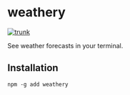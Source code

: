 # weathery

[![trunk](https://github.com/jasonkuhrt/weathery/actions/workflows/trunk.yml/badge.svg)](https://github.com/jasonkuhrt/weathery/actions/workflows/trunk.yml)

See weather forecasts in your terminal.

## Installation

```
npm -g add weathery
```
